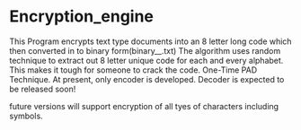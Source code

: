 # Encryption_engine
This Program encrypts text type documents into an 8 letter long code which then converted in to binary form(binary__.txt)
The algorithm uses random technique to extract out 8 letter unique code for each and every alphabet. This makes it tough for someone to crack the code. One-Time PAD Technique.
At present, only encoder is developed.
Decoder is expected to be released soon!

future versions will support encryption of all tyes of characters including symbols.
